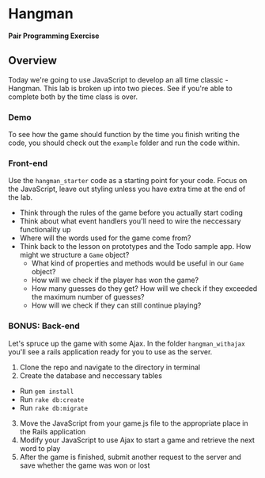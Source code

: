 # Hangman

**Pair Programming Exercise**

## Overview

Today we're going to use JavaScript to develop an all time classic - Hangman. This lab is broken up into two pieces. See if you're able to complete both by the time class is over.

### Demo

To see how the game should function by the time you finish writing the code, you should check out the ```example``` folder and run the code within.

### Front-end

Use the ```hangman_starter``` code as a starting point for your code. Focus on the JavaScript, leave out styling unless you have extra time at the end of the lab.

* Think through the rules of the game before you actually start coding
* Think about what event handlers you'll need to wire the neccessary functionality up 
* Where will the words used for the game come from?
* Think back to the lesson on prototypes and the Todo sample app. How might we structure a ```Game``` object? 
  - What kind of properties and methods would be useful in our ```Game``` object? 
  - How will we check if the player has won the game? 
  - How many guesses do they get? How will we check if they exceeded the maximum number of guesses?  
  - How will we check if they can still continue playing? 

### BONUS: Back-end

Let's spruce up the game with some Ajax. In the folder ```hangman_withajax``` you'll see a rails application ready for you to use as the server. 

1. Clone the repo and navigate to the directory in terminal
2. Create the database and neccessary tables
  * Run ```gem install```
  * Run ```rake db:create```
  * Run ```rake db:migrate```
3. Move the JavaScript from your game.js file to the appropriate place in the Rails application
4. Modify your JavaScript to use Ajax to start a game and retrieve the next word to play
5. After the game is finished, submit another request to the server and save whether the game was won or lost 
